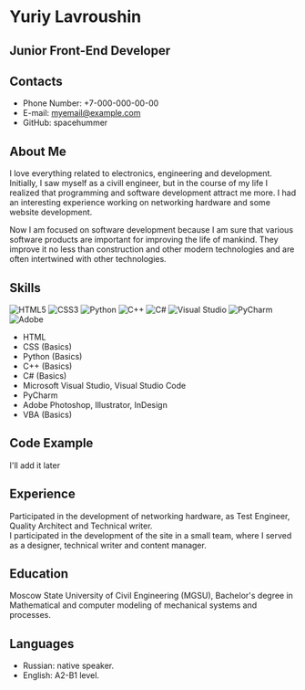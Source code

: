 # Yuriy Lavroushin

## Junior Front-End Developer  

## Contacts
* Phone Number: +7-000-000-00-00
* E-mail: myemail@example.com
* GitHub: spacehummer  

## About Me
I love everything related to electronics, engineering and development. Initially, I saw myself as a civill engineer, but in the course of my life I realized that programming and software development attract me more.
I had an interesting experience working on networking hardware and some website development.  

Now I am focused on software development because I am sure that various software products are important for improving the life of mankind. They improve it no less than construction and other modern technologies and are often intertwined with other technologies.  

## Skills

![HTML5](https://img.shields.io/badge/html5-%23E34F26.svg?style=for-the-badge&logo=html5&logoColor=white) ![CSS3](https://img.shields.io/badge/css3-%231572B6.svg?style=for-the-badge&logo=css3&logoColor=white) ![Python](https://img.shields.io/badge/python-3670A0?style=for-the-badge&logo=python&logoColor=ffdd54) ![C++](https://img.shields.io/badge/c++-%2300599C.svg?style=for-the-badge&logo=c%2B%2B&logoColor=white) ![C#](https://img.shields.io/badge/c%23-%23239120.svg?style=for-the-badge&logo=c-sharp&logoColor=white) ![Visual Studio](https://img.shields.io/badge/Visual%20Studio-5C2D91.svg?style=for-the-badge&logo=visual-studio&logoColor=white) ![PyCharm](https://img.shields.io/badge/pycharm-143?style=for-the-badge&logo=pycharm&logoColor=black&color=black&labelColor=green) ![Adobe](https://img.shields.io/badge/adobe-%23FF0000.svg?style=for-the-badge&logo=adobe&logoColor=white)  

* HTML
* CSS (Basics)
* Python (Basics)
* C++ (Basics)
* C# (Basics)
* Microsoft Visual Studio, Visual Studio Code
* PyCharm
* Adobe Photoshop, Illustrator, InDesign
* VBA (Basics)  

## Code Example
I'll add it later  

## Experience
Participated in the development of networking hardware, as Test Engineer, Quality Architect and Technical writer.  
I participated in the development of the site in a small team, where I served as a designer, technical writer and content manager.  

## Education
Moscow State University of Civil Engineering (MGSU), Bachelor's degree in Mathematical and computer modeling of mechanical systems and processes.  

## Languages
* Russian: native speaker.  
* English: A2-B1 level.  
